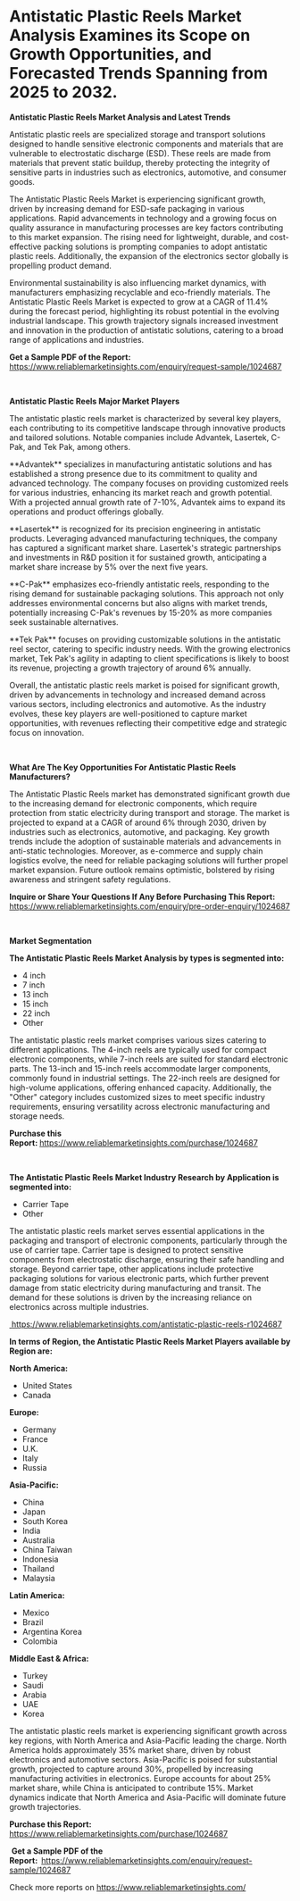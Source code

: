 <p><h1>Antistatic Plastic Reels Market Analysis Examines its Scope on Growth Opportunities, and Forecasted Trends Spanning from 2025 to 2032.</h1></p><p><strong>Antistatic Plastic Reels Market Analysis and Latest Trends</strong></p>
<p><p>Antistatic plastic reels are specialized storage and transport solutions designed to handle sensitive electronic components and materials that are vulnerable to electrostatic discharge (ESD). These reels are made from materials that prevent static buildup, thereby protecting the integrity of sensitive parts in industries such as electronics, automotive, and consumer goods. </p><p>The Antistatic Plastic Reels Market is experiencing significant growth, driven by increasing demand for ESD-safe packaging in various applications. Rapid advancements in technology and a growing focus on quality assurance in manufacturing processes are key factors contributing to this market expansion. The rising need for lightweight, durable, and cost-effective packing solutions is prompting companies to adopt antistatic plastic reels. Additionally, the expansion of the electronics sector globally is propelling product demand.</p><p>Environmental sustainability is also influencing market dynamics, with manufacturers emphasizing recyclable and eco-friendly materials. The Antistatic Plastic Reels Market is expected to grow at a CAGR of 11.4% during the forecast period, highlighting its robust potential in the evolving industrial landscape. This growth trajectory signals increased investment and innovation in the production of antistatic solutions, catering to a broad range of applications and industries.</p></p>
<p><strong>Get a Sample PDF of the Report:&nbsp;</strong> <a href="https://www.reliablemarketinsights.com/enquiry/request-sample/1024687?utm_campaign=2639&utm_medium=2&utm_source=Github&utm_content=ia&utm_term=08032025&utm_id=antistatic-plastic-reels">https://www.reliablemarketinsights.com/enquiry/request-sample/1024687</a></p>
<p>&nbsp;</p>
<p><strong>Antistatic Plastic Reels Major Market Players</strong></p>
<p><p>The antistatic plastic reels market is characterized by several key players, each contributing to its competitive landscape through innovative products and tailored solutions. Notable companies include Advantek, Lasertek, C-Pak, and Tek Pak, among others.</p><p>**Advantek** specializes in manufacturing antistatic solutions and has established a strong presence due to its commitment to quality and advanced technology. The company focuses on providing customized reels for various industries, enhancing its market reach and growth potential. With a projected annual growth rate of 7-10%, Advantek aims to expand its operations and product offerings globally.</p><p>**Lasertek** is recognized for its precision engineering in antistatic products. Leveraging advanced manufacturing techniques, the company has captured a significant market share. Lasertek's strategic partnerships and investments in R&D position it for sustained growth, anticipating a market share increase by 5% over the next five years.</p><p>**C-Pak** emphasizes eco-friendly antistatic reels, responding to the rising demand for sustainable packaging solutions. This approach not only addresses environmental concerns but also aligns with market trends, potentially increasing C-Pak's revenues by 15-20% as more companies seek sustainable alternatives.</p><p>**Tek Pak** focuses on providing customizable solutions in the antistatic reel sector, catering to specific industry needs. With the growing electronics market, Tek Pak's agility in adapting to client specifications is likely to boost its revenue, projecting a growth trajectory of around 6% annually.</p><p>Overall, the antistatic plastic reels market is poised for significant growth, driven by advancements in technology and increased demand across various sectors, including electronics and automotive. As the industry evolves, these key players are well-positioned to capture market opportunities, with revenues reflecting their competitive edge and strategic focus on innovation.</p></p>
<p>&nbsp;</p>
<p><strong>What Are The Key Opportunities For Antistatic Plastic Reels Manufacturers?</strong></p>
<p><p>The Antistatic Plastic Reels market has demonstrated significant growth due to the increasing demand for electronic components, which require protection from static electricity during transport and storage. The market is projected to expand at a CAGR of around 6% through 2030, driven by industries such as electronics, automotive, and packaging. Key growth trends include the adoption of sustainable materials and advancements in anti-static technologies. Moreover, as e-commerce and supply chain logistics evolve, the need for reliable packaging solutions will further propel market expansion. Future outlook remains optimistic, bolstered by rising awareness and stringent safety regulations.</p></p>
<p><strong>Inquire or Share Your Questions If Any Before Purchasing This Report:</strong> <a href="https://www.reliablemarketinsights.com/enquiry/pre-order-enquiry/1024687?utm_campaign=2639&utm_medium=2&utm_source=Github&utm_content=ia&utm_term=08032025&utm_id=antistatic-plastic-reels">https://www.reliablemarketinsights.com/enquiry/pre-order-enquiry/1024687</a></p>
<p>&nbsp;</p>
<p><strong>Market Segmentation</strong></p>
<p><strong>The Antistatic Plastic Reels Market Analysis by types is segmented into:</strong></p>
<p><ul><li>4 inch</li><li>7 inch</li><li>13 inch</li><li>15 inch</li><li>22 inch</li><li>Other</li></ul></p>
<p><p>The antistatic plastic reels market comprises various sizes catering to different applications. The 4-inch reels are typically used for compact electronic components, while 7-inch reels are suited for standard electronic parts. The 13-inch and 15-inch reels accommodate larger components, commonly found in industrial settings. The 22-inch reels are designed for high-volume applications, offering enhanced capacity. Additionally, the "Other" category includes customized sizes to meet specific industry requirements, ensuring versatility across electronic manufacturing and storage needs.</p></p>
<p><strong>Purchase this Report:&nbsp;</strong><a href="https://www.reliablemarketinsights.com/purchase/1024687?utm_campaign=2639&utm_medium=2&utm_source=Github&utm_content=ia&utm_term=08032025&utm_id=antistatic-plastic-reels">https://www.reliablemarketinsights.com/purchase/1024687</a></p>
<p>&nbsp;</p>
<p><strong>The Antistatic Plastic Reels Market Industry Research by Application is segmented into:</strong></p>
<p><ul><li>Carrier Tape</li><li>Other</li></ul></p>
<p><p>The antistatic plastic reels market serves essential applications in the packaging and transport of electronic components, particularly through the use of carrier tape. Carrier tape is designed to protect sensitive components from electrostatic discharge, ensuring their safe handling and storage. Beyond carrier tape, other applications include protective packaging solutions for various electronic parts, which further prevent damage from static electricity during manufacturing and transit. The demand for these solutions is driven by the increasing reliance on electronics across multiple industries.</p></p>
<p><a href="https://www.reliablemarketinsights.com/antistatic-plastic-reels-r1024687?utm_campaign=2639&utm_medium=2&utm_source=Github&utm_content=ia&utm_term=08032025&utm_id=antistatic-plastic-reels">&nbsp;https://www.reliablemarketinsights.com/antistatic-plastic-reels-r1024687</a></p>
<p><strong>In terms of Region, the Antistatic Plastic Reels Market Players available by Region are:</strong></p>
<p>
    <p> <strong> North America: </strong>
        <ul>
            <li>United States</li>
            <li>Canada</li>
        </ul>
        </p> 
    <p> <strong> Europe: </strong>
        <ul>
            <li>Germany</li>
            <li>France</li>
            <li>U.K.</li>
            <li>Italy</li>
            <li>Russia</li>
        </ul>
        </p> 
    <p> <strong> Asia-Pacific: </strong>
        <ul>
            <li>China</li>
            <li>Japan</li>
            <li>South Korea</li>
            <li>India</li>
            <li>Australia</li>
            <li>China Taiwan</li>
            <li>Indonesia</li>
            <li>Thailand</li>
            <li>Malaysia</li>
        </ul>
        </p> 
    <p> <strong> Latin America: </strong>
        <ul>
            <li>Mexico</li>
            <li>Brazil</li>
            <li>Argentina Korea</li>
            <li>Colombia</li>
        </ul>
        </p> 
    <p> <strong> Middle East & Africa: </strong>
        <ul>
            <li>Turkey</li>
            <li>Saudi</li>
            <li>Arabia</li>
            <li>UAE</li>
            <li>Korea</li>
        </ul>
    </p>
    </p>
<p><p>The antistatic plastic reels market is experiencing significant growth across key regions, with North America and Asia-Pacific leading the charge. North America holds approximately 35% market share, driven by robust electronics and automotive sectors. Asia-Pacific is poised for substantial growth, projected to capture around 30%, propelled by increasing manufacturing activities in electronics. Europe accounts for about 25% market share, while China is anticipated to contribute 15%. Market dynamics indicate that North America and Asia-Pacific will dominate future growth trajectories.</p></p>
<p><strong>Purchase this Report: </strong><a href="https://www.reliablemarketinsights.com/purchase/1024687?utm_campaign=2639&utm_medium=2&utm_source=Github&utm_content=ia&utm_term=08032025&utm_id=antistatic-plastic-reels">https://www.reliablemarketinsights.com/purchase/1024687</a></p>
<p>&nbsp;<strong>Get a Sample PDF of the Report:&nbsp;&nbsp;</strong><a href="https://www.reliablemarketinsights.com/enquiry/request-sample/1024687?utm_campaign=2639&utm_medium=2&utm_source=Github&utm_content=ia&utm_term=08032025&utm_id=antistatic-plastic-reels">https://www.reliablemarketinsights.com/enquiry/request-sample/1024687</a></p>
<p><strong></strong></p>
<p>Check more reports on <a href="https://www.reliablemarketinsights.com/?utm_campaign=2639&utm_medium=2&utm_source=Github&utm_content=ia&utm_term=08032025&utm_id=antistatic-plastic-reels">https://www.reliablemarketinsights.com/</a></p>